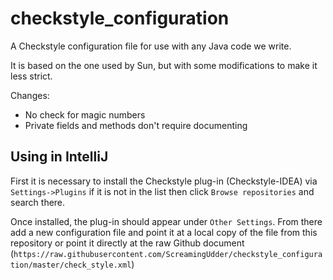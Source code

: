 # checkstyle_configuration
A Checkstyle configuration file for use with any Java code we write.

It is based on the one used by Sun, but with some modifications to make it less strict.

Changes:
* No check for magic numbers
* Private fields and methods don't require documenting

## Using in IntelliJ

First it is necessary to install the Checkstyle plug-in (Checkstyle-IDEA) via `Settings->Plugins` if it is not in the list then click `Browse repositories` and search there.

Once installed, the plug-in should appear under `Other Settings`. From there add a new configuration file and point it at a local copy of the file from this repository or point it directly at the raw Github document (`https://raw.githubusercontent.com/ScreamingUdder/checkstyle_configuration/master/check_style.xml`)
